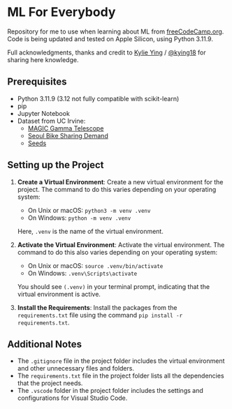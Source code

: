 # ML For Everybody

Repository for me to use when learning about ML from [freeCodeCamp.org](https://www.youtube.com/watch?v=i_LwzRVP7bg). Code is being updated and tested on Apple Silicon, using Python 3.11.9.

Full acknowledgments, thanks and credit to [Kylie Ying](https://www.youtube.com/c/YCubed) / [@kying18](https://github.com/kying18) for sharing here knowledge.

## Prerequisites

- Python 3.11.9 (3.12 not fully compatible with scikit-learn)
- pip
- Jupyter Notebook
- Dataset from UC Irvine:
  - [MAGIC Gamma Telescope](https://archive.ics.uci.edu/dataset/159/magic+gamma+telescope)
  - [Seoul Bike Sharing Demand](https://archive.ics.uci.edu/dataset/560/seoul+bike+sharing+demand)
  - [Seeds](https://archive.ics.uci.edu/dataset/236/seeds)

## Setting up the Project

1. **Create a Virtual Environment**: Create a new virtual environment for the project. The command to do this varies depending on your operating system:

   - On Unix or macOS: `python3 -m venv .venv`
   - On Windows: `python -m venv .venv`

   Here, `.venv` is the name of the virtual environment.

2. **Activate the Virtual Environment**: Activate the virtual environment. The command to do this also varies depending on your operating system:

   - On Unix or macOS: `source .venv/bin/activate`
   - On Windows: `.venv\Scripts\activate`

   You should see `(.venv)` in your terminal prompt, indicating that the virtual environment is active.

3. **Install the Requirements**: Install the packages from the `requirements.txt` file using the command `pip install -r requirements.txt`.

## Additional Notes

- The `.gitignore` file in the project folder includes the virtual environment and other unnecessary files and folders.
- The `requirements.txt` file in the project folder lists all the dependencies that the project needs.
- The `.vscode` folder in the project folder includes the settings and configurations for Visual Studio Code.
